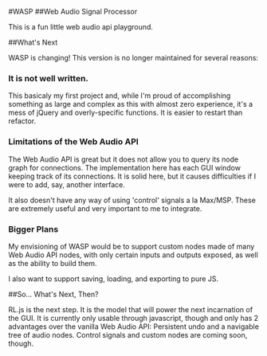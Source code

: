 #WASP
##Web Audio Signal Processor

This is a fun little web audio api playground.

##What's Next

WASP is changing! This version is no longer maintained for several reasons:

### It is not well written.

This basicaly my first project and,
while I'm proud of accomplishing something as large and complex as this with almost zero experience,
it's a mess of jQuery and overly-specific functions. It is easier to restart than refactor.

### Limitations of the Web Audio API

The Web Audio API is great but it does not allow you to query its node graph for connections.
The implementation here has each GUI window keeping track of its connections.
It is solid here, but it causes difficulties if I were to add, say, another interface.

It also doesn't have any way of using 'control' signals a la Max/MSP.
These are extremely useful and very important to me to integrate.

### Bigger Plans

My envisioning of WASP would be to support custom nodes made of many Web Audio API nodes,
with only certain inputs and outputs exposed, as well as the ability to build them.

I also want to support saving, loading, and exporting to pure JS.

##So... What's Next, Then?

RL.js is the next step. It is the model that will power the next incarnation of the GUI.
It is currently only usable through javascript, though
and only has 2 advantages over the vanilla Web Audio API:
Persistent undo and a navigable tree of audio nodes.
Control signals and custom nodes are coming soon, though.

